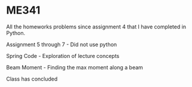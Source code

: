 # ME341
All the homeworks problems since assignment 4 that I have completed in Python.

Assignment 5 through 7 - Did not use python

Spring Code - Exploration of lecture concepts

Beam Moment - Finding the max moment along a beam 

Class has concluded
